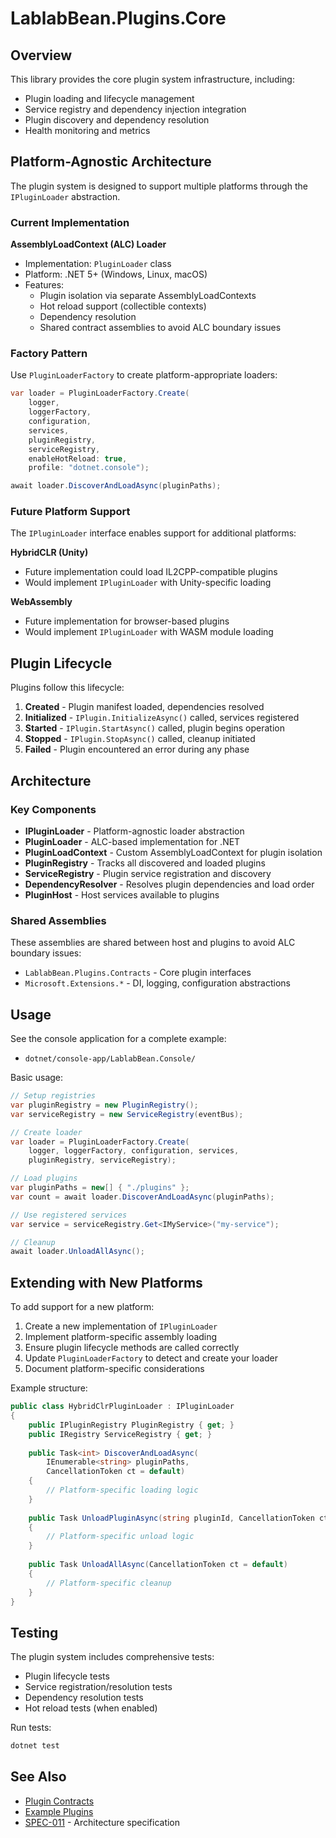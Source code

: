 # LablabBean.Plugins.Core

## Overview

This library provides the core plugin system infrastructure, including:
- Plugin loading and lifecycle management
- Service registry and dependency injection integration
- Plugin discovery and dependency resolution
- Health monitoring and metrics

## Platform-Agnostic Architecture

The plugin system is designed to support multiple platforms through the `IPluginLoader` abstraction.

### Current Implementation

**AssemblyLoadContext (ALC) Loader**
- Implementation: `PluginLoader` class
- Platform: .NET 5+ (Windows, Linux, macOS)
- Features:
  - Plugin isolation via separate AssemblyLoadContexts
  - Hot reload support (collectible contexts)
  - Dependency resolution
  - Shared contract assemblies to avoid ALC boundary issues

### Factory Pattern

Use `PluginLoaderFactory` to create platform-appropriate loaders:

```csharp
var loader = PluginLoaderFactory.Create(
    logger,
    loggerFactory,
    configuration,
    services,
    pluginRegistry,
    serviceRegistry,
    enableHotReload: true,
    profile: "dotnet.console");

await loader.DiscoverAndLoadAsync(pluginPaths);
```

### Future Platform Support

The `IPluginLoader` interface enables support for additional platforms:

**HybridCLR (Unity)**
- Future implementation could load IL2CPP-compatible plugins
- Would implement `IPluginLoader` with Unity-specific loading

**WebAssembly**
- Future implementation for browser-based plugins
- Would implement `IPluginLoader` with WASM module loading

## Plugin Lifecycle

Plugins follow this lifecycle:

1. **Created** - Plugin manifest loaded, dependencies resolved
2. **Initialized** - `IPlugin.InitializeAsync()` called, services registered
3. **Started** - `IPlugin.StartAsync()` called, plugin begins operation
4. **Stopped** - `IPlugin.StopAsync()` called, cleanup initiated
5. **Failed** - Plugin encountered an error during any phase

## Architecture

### Key Components

- **IPluginLoader** - Platform-agnostic loader abstraction
- **PluginLoader** - ALC-based implementation for .NET
- **PluginLoadContext** - Custom AssemblyLoadContext for plugin isolation
- **PluginRegistry** - Tracks all discovered and loaded plugins
- **ServiceRegistry** - Plugin service registration and discovery
- **DependencyResolver** - Resolves plugin dependencies and load order
- **PluginHost** - Host services available to plugins

### Shared Assemblies

These assemblies are shared between host and plugins to avoid ALC boundary issues:

- `LablabBean.Plugins.Contracts` - Core plugin interfaces
- `Microsoft.Extensions.*` - DI, logging, configuration abstractions

## Usage

See the console application for a complete example:
- `dotnet/console-app/LablabBean.Console/`

Basic usage:

```csharp
// Setup registries
var pluginRegistry = new PluginRegistry();
var serviceRegistry = new ServiceRegistry(eventBus);

// Create loader
var loader = PluginLoaderFactory.Create(
    logger, loggerFactory, configuration, services,
    pluginRegistry, serviceRegistry);

// Load plugins
var pluginPaths = new[] { "./plugins" };
var count = await loader.DiscoverAndLoadAsync(pluginPaths);

// Use registered services
var service = serviceRegistry.Get<IMyService>("my-service");

// Cleanup
await loader.UnloadAllAsync();
```

## Extending with New Platforms

To add support for a new platform:

1. Create a new implementation of `IPluginLoader`
2. Implement platform-specific assembly loading
3. Ensure plugin lifecycle methods are called correctly
4. Update `PluginLoaderFactory` to detect and create your loader
5. Document platform-specific considerations

Example structure:

```csharp
public class HybridClrPluginLoader : IPluginLoader
{
    public IPluginRegistry PluginRegistry { get; }
    public IRegistry ServiceRegistry { get; }
    
    public Task<int> DiscoverAndLoadAsync(
        IEnumerable<string> pluginPaths, 
        CancellationToken ct = default)
    {
        // Platform-specific loading logic
    }
    
    public Task UnloadPluginAsync(string pluginId, CancellationToken ct = default)
    {
        // Platform-specific unload logic
    }
    
    public Task UnloadAllAsync(CancellationToken ct = default)
    {
        // Platform-specific cleanup
    }
}
```

## Testing

The plugin system includes comprehensive tests:

- Plugin lifecycle tests
- Service registration/resolution tests
- Dependency resolution tests
- Hot reload tests (when enabled)

Run tests:

```bash
dotnet test
```

## See Also

- [Plugin Contracts](../LablabBean.Plugins.Contracts/README.md)
- [Example Plugins](../../plugins/)
- [SPEC-011](../../../specs/011-dotnet-naming-architecture-adjustment/spec.md) - Architecture specification
